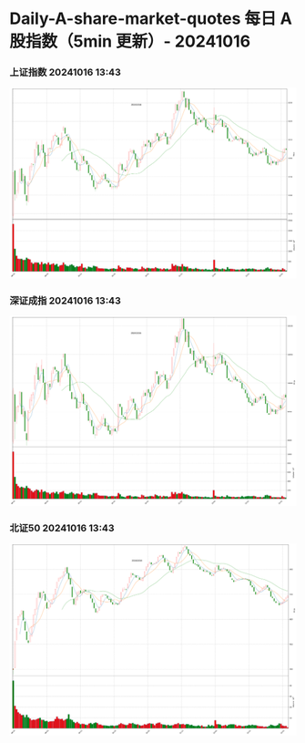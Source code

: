 
# Daily-A-share-market-quotes 每日 A 股指数（5min 更新）- 20241016

### 上证指数 20241016 13:43
![](./fig/2024/10/20241016-sh000001.png)

### 深证成指 20241016 13:43
![](./fig/2024/10/20241016-sz399001.png)

### 北证50 20241016 13:43
![](./fig/2024/10/20241016-bj899050.png)
